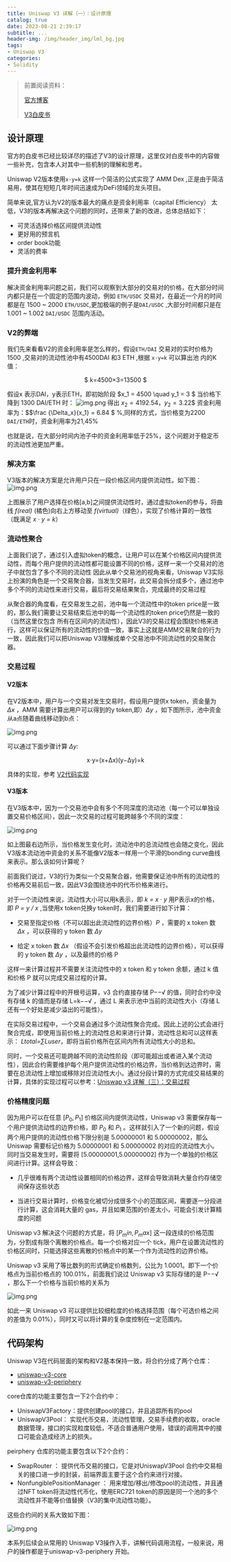 ```yaml
---
title: Uniswap V3 详解（一）：设计原理
catalog: true
date: 2023-08-21 2:39:17
subtitle: ...
header-img: /img/header_img/lml_bg.jpg
tags:
- Uniswap V3 
categories:
- Solidity
---
```


> 前置阅读资料：
> 
> [官方博客](https://uniswap.org/blog/uniswap-v3/)
> 
> [V3白皮书](https://uniswap.org/whitepaper-v3.pdf)
> 

## 设计原理

官方的白皮书已经比较详尽的描述了V3的设计原理，这里仅对白皮书中的内容做一些补充，包含本人对其中一些机制的理解和思考。

Uniswap V2版本使用`x·y=k` 这样一个简洁的公式实现了 AMM Dex ,正是由于简洁易用，使其在短短几年时间迅速成为DeFi领域的龙头项目。

简单来说,官方认为V2的版本最大的痛点是资金利用率（capital Efficiency） 太低，V3的版本再解决这个问题的同时，还带来了新的改进，总体总结如下：

- 可灵活选择价格区间提供流动性
- 更好用的预言机
- order book功能
- 灵活的费率

### 提升资金利用率

解决资金利用率问题之前，我们可以观察到大部分的交易对的价格，在大部分时间内都只是在一个固定的范围内波动，例如 `ETH/USDC` 交易对，在最近一个月的时间都是在 1500 ~ 2000 `ETH/USDC`,更加极端的例子是`DAI/USDC` ,大部分时间都只是在 1.001 ~ 1.002 `DAI/USDC` 范围内活动。

### V2的弊端

我们先来看看V2的资金利用率是怎么样的，假设`ETH/DAI` 交易对的实时价格为1500 ,交易对的流动性池中有4500DAI 和3 ETH ,根据 `x⋅y=k` 可以算出池
内的K值：
<center>
$
k=4500×3=13500
$
</center>

假设x 表示DAI，y表示ETH，即初始阶段 $x_1 = 4500  \quad y_1 = 3 $ 当价格下降到 1300 DAI/ETH 时：
![img.png](source/_posts/en/Uniswap-V3-3/img_1.png)
得出 $x_2 = 4192.54 ， y_2 = 3.22$$ 资金利用率为：$$\frac {\Delta_x}{x_1} = 6.84  $ %,同样的方式，当价格变为2200 `DAI/ETH`时，资金利用率为21,45%

也就是说，在大部分时间内池子中的资金利用率低于25%，这个问题对于稳定币的流动性池更加严重。

### 解决方案

V3版本的解决方案是允许用户只在一段价格区间内提供流动性。如下图：
![img.png](source/_posts/en/Uniswap-V3-3/img_2.png)

上图展示了用户选择在价格[a,b]之间提供流动性时，通过虚拟token的参与，将曲线 _f(real)_ (橘色)向右上方移动至  _f(virtual)_（绿色），实现了价格计算的一致性（既满足 _x · y = k_）

### 流动性聚合

上面我们说了，通过引入虚拟token的概念，让用户可以在某个价格区间内提供流动性，而每个用户提供的流动性都可能设置不同的价格，这样一来一个交易对的池子中就包含了多个不同的流动性
因此从单个交易池的视角来看，Uniswap V3实际上扮演的角色是一个交易聚合器，当发生交易时，此交易会拆分成多个，通过池中多个不同的流动性来进行交易，最后将交易结果聚合，完成最终的交易过程

从聚合器的角度看，在交易发生之前，池中每一个流动性中的token price是一致的，那么我们需要让交易结束后池中的每一个流动性的token price仍然是一致的（当然这里仅包含
所有在区间内的流动性），因此V3的交易过程会围绕价格来进行，这样可以保证所有的流动性的价值一致，事实上这就是AMM交易聚合的行为一致，因此我们可以把Uniswap V3理解成单个交易池中不同流动性的交易聚合器。

### 交易过程

#### V2版本

在V2版本中，用户与一个交易对发生交易时，假设用户提供x token，资金量为 _Δx_ ，AMM 需要计算出用户可以得到的y token,即）_Δy_ ，如下图所示，池中资金从a点随着曲线移动到b点：

![img.png](img_3.png)

可以通过下面步骤计算 _Δy:_

<center>
x⋅y=(x+Δx)(y−Δy)=k
</center>


具体的实现，参考 [V2代码实现](https://github.com/Uniswap/uniswap-v2-periphery/blob/dda62473e2da448bc9cb8f4514dadda4aeede5f4/contracts/libraries/UniswapV2Library.sol#L42-L50)


#### V3版本

在V3版本中，因为一个交易池中会有多个不同深度的流动池（每一个可以单独设置交易价格区间），因此一次交易的过程可能跨越多个不同的深度：

![img.png](img_4.png)

如上图最右边所示，当价格发生变化时，流动池中的总流动性也会随之变化，因此V3版本流动池中资金的关系不能像V2版本一样用一个平滑的bonding curve曲线来表示。那么该如何计算呢？

前面我们说过，V3的行为类似一个交易聚合器，他需要保证池中所有的流动性的价格再交易前后一致，因此V3会围绕池中的代币价格来进行。

对于一个流动性来说，流动性大小可以用k表示，即 _k = x · y_ 用P表示x的价格，即 _P = y / x_ ,当使用x token兑换y token时，我们需要进行如下计算：

- 交易至指定价格（不可以超出此流动性的边界价格）_P_  ，需要的 x token 数 _Δx_ ，可以获得的 y token 数 _Δy_

- 给定 x token 数 _Δx_ （假设不会引发价格超出此流动性的边界价格），可以获得的 y token 数 _Δy_ ，以及最终的价格 P

这样一来计算过程并不需要关注流动性中的 x token 和 y token 余额，通过 k 值和价格 P 就可以完成交易过程的计算。

为了减少计算过程中的开根号运算，v3 合约直接存储 P−−√ 的值，同时合约中没有存储 k 的值而是存储 L=k−−√ ，通过 L 来表示池中当前的流动性大小（存储 L 还有一个好处是减少溢出的可能性）。

在实际交易过程中，一个交易会通过多个流动性聚合完成。因此上述的公式会进行聚合完成，即使用当前价格上的流动性总和来进行计算，流动性总和可以这样表示： _Ltotal=∑Luser_，即将当前价格所在区间内所有流动性大小的总和。

同时，一个交易还可能跨越不同的流动性阶段（即可能超出或者进入某个流动性），因此合约需要维护每个用户提供流动性的价格边界，当价格到达边界时，需要在总流动性上增加或移除对应流动性大小。通过分段计算的方式完成交易结果的计算，具体的实现过程可以参考：[Uniswap v3 详解（三）：交易过程]()

### 价格精度问题

因为用户可以在任意 $[P_0,P_1]$  价格区间内提供流动性，Uniswap v3 需要保存每一个用户提供流动性的边界价格，即 $P_0$ 和 $P_1$ 。这样就引入了一个新的问题，假设两个用户提供的流动性价格下限分别是 5.00000001 和 5.00000002，那么 Uniswap 需要标记价格为 5.00000001 和 5.00000002 的对应的流动性大小。同时当交易发生时，需要将 [5.00000001,5.00000002]
作为一个单独的价格区间进行计算。这样会导致：

- 几乎很难有两个流动性设置相同的价格边界，这样会导致消耗大量合约存储空间保存这些状态

- 当进行交易计算时，价格变化被切分成很多个小的范围区间，需要逐一分段进行计算，这会消耗大量的 gas，并且如果范围的价差太小，可能会引发计算精度的问题

Uniswap v3 解决这个问题的方式是，将 $[P_min,P_max]$ 这一段连续的价格范围为，分割成有限个离散的价格点。每一个价格对应一个 tick，用户在设置流动性的价格区间时，只能选择这些离散的价格点中的某一个作为流动性的边界价格。

Uniswap v3 采用了等比数列的形式确定价格数列，公比为 1.0001。即下一个价格点为当前价格点的 100.01%，前面我们说过 Uniswap v3 实际存储的是 P−−√
，那么下一个价格与当前价格的关系为

![img.png](img_5.png)

如此一来 Uniswap v3 可以提供比较细粒度的价格选择范围（每个可选价格之间的差值为 0.01%），同时又可以将计算的复杂度控制在一定范围内。

## 代码架构

Uniswap V3在代码层面的架构和V2基本保持一致，将合约分成了两个仓库：

- [uniswap-v3-core](uniswap-v3-core)
- [uniswap-v3-periphery](https://github.com/Uniswap/uniswap-v3-periphery)

core仓库的功能主要包含一下2个合约中：

- UniswapV3Factory：提供创建pool的接口，并且追踪所有的pool
- UniswapV3Pool： 实现代币交易，流动性管理，交易手续费的收取，oracle数据管理，接口的实现粒度较低，不适合普通用户使用，错误的调用其中的接口可能会造成经济上的损失。

peirphery 仓库的功能主要包含以下2个合约：

- SwapRouter ： 提供代币交易的接口，它是对UniswapV3Pool 合约中交易相关的接口进一步的封装，前端界面主要于这个合约来进行对接。
- NonfungiblePositionManager ： 用来增加/移出/修改pool的流动性，并且通过NFT token将流动性代币化，使用ERC721 token的原因是同一个池的多个流动性并不能等价值替换（V3的集中流动性功能）。

这些合约间的关系大致如下图：

![img.png](img_6.png)

本系列后续会从常用的 Uniswap V3操作入手，讲解代码调用流程，一般来说，用户的操作都是于uniswap-v3-periphery 开始。

